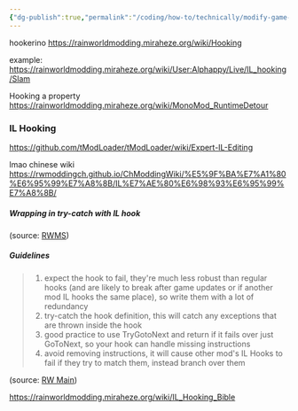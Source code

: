 ```yaml
---
{"dg-publish":true,"permalink":"/coding/how-to/technically/modify-game-logic/"}
---
```


hookerino
https://rainworldmodding.miraheze.org/wiki/Hooking

example:
https://rainworldmodding.miraheze.org/wiki/User:Alphappy/Live/IL_hooking/Slam

Hooking a property
https://rainworldmodding.miraheze.org/wiki/MonoMod_RuntimeDetour

### IL Hooking

https://github.com/tModLoader/tModLoader/wiki/Expert-IL-Editing

lmao chinese wiki
https://rwmoddingch.github.io/ChModdingWiki/%E5%9F%BA%E7%A1%80%E6%95%99%E7%A8%8B/IL%E7%AE%80%E6%98%93%E6%95%99%E7%A8%8B/

##### Wrapping in try-catch with IL hook
(source: [RWMS](https://discord.com/channels/1237826015829557400/1237868501960491141/1329397865029697587))

##### Guidelines

> 1. expect the hook to fail, they're much less robust than regular hooks (and are likely to break after game updates or if another mod IL hooks the same place), so write them with a lot of redundancy 
> 2. try-catch the hook definition, this will catch any exceptions that are thrown inside the hook 
> 3. good practice to use TryGotoNext and return if it fails over just GoToNext, so your hook can handle missing instructions 
> 4. avoid removing instructions, it will cause other mod's IL Hooks to fail if they try to match them, instead branch over them

(source: [RW Main](https://discord.com/channels/291184728944410624/431534164932689921/1332333516641407038))

https://rainworldmodding.miraheze.org/wiki/IL_Hooking_Bible

